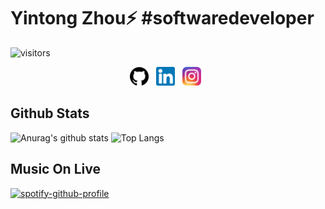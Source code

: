 # Yintong Zhou⚡ #softwaredeveloper
![visitors](https://visitor-badge.laobi.icu/badge?page_id=page.id)
  
<div align="center">
  <a href="https://github.com/yintong-zhou" ><img height="30" src="https://raw.githubusercontent.com/yintong-zhou/yintong-zhou/master/github.png"></a>&nbsp;&nbsp;
  <a href="https://www.linkedin.com/in/yintong-zhou-80692a166/" ><img height="30" src="https://raw.githubusercontent.com/yintong-zhou/yintong-zhou/master/linkedin.png"></a>&nbsp;&nbsp;
  <a href="https://www.instagram.com/tong._.gio/" ><img height="30" src="https://raw.githubusercontent.com/yintong-zhou/yintong-zhou/master/ig.png"></a>&nbsp;&nbsp;
</div>

## Github Stats
![Anurag's github stats](https://github-readme-stats.vercel.app/api?username=yintong-zhou&show_icons=true&theme=dark) ![Top Langs](https://github-readme-stats.vercel.app/api/top-langs/?username=yintong-zhou&layout=compact&theme=dark)

## Music On Live
[![spotify-github-profile](https://spotify-github-profile.vercel.app/api/view?uid=1186919188&cover_image=true)](https://github.com/kittinan/spotify-github-profile)

<!--
* [GitHub](http://github.com) 
* [LinkedIn](https://www.linkedin.com/in/yintong-zhou-80692a166/) 
* [Instagram](https://www.instagram.com/tong._.gio/)
-->

<!--
**yintong-zhou/yintong-zhou** is a ✨ _special_ ✨ repository because its `README.md` (this file) appears on your GitHub profile.

Here are some ideas to get you started:

- 🔭 I’m currently working on ...
- 🌱 I’m currently learning ...
- 👯 I’m looking to collaborate on ...
- 🤔 I’m looking for help with ...
- 💬 Ask me about ...
- 📫 How to reach me: ...
- 😄 Pronouns: ...
- ⚡ Fun fact: ...
-->
